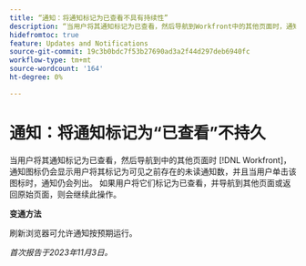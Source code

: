 ```yaml
---
title: “通知：将通知标记为已查看不具有持续性”
description: “当用户将其通知标记为已查看，然后导航到Workfront中的其他页面时，通知图标仍会显示用户将其标记为已查看之前存在的未读通知数，并且当用户单击该图标时，通知仍会列出。 如果用户将它们标记为已查看，并导航到其他页面或返回原始页面，则这种情况会继续。”
hidefromtoc: true
feature: Updates and Notifications
source-git-commit: 19c3b0bdc7f53b27690ad3a2f44d297deb6940fc
workflow-type: tm+mt
source-wordcount: '164'
ht-degree: 0%

---
```



# 通知：将通知标记为“已查看”不持久

当用户将其通知标记为已查看，然后导航到中的其他页面时 [!DNL Workfront]，通知图标仍会显示用户将其标记为可见之前存在的未读通知数，并且当用户单击该图标时，通知仍会列出。 如果用户将它们标记为已查看，并导航到其他页面或返回原始页面，则会继续此操作。

**变通方法**

刷新浏览器可允许通知按预期运行。

_首次报告于2023年11月3日。_
